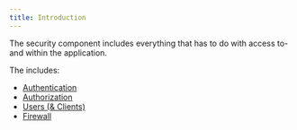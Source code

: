 ```yaml
---
title: Introduction
---
```


The security component includes everything that has to do with access to- and within the application.

The includes:
- [Authentication](/security/authentication)
- [Authorization](/security/authorization)
- [Users (& Clients)](/security/users)
- [Firewall](/security/firewall)